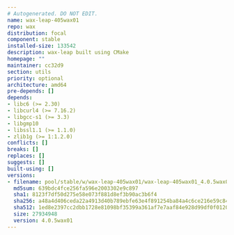 ```yaml
---
# Autogenerated. DO NOT EDIT.
name: wax-leap-405wax01
repo: wax
distribution: focal
component: stable
installed-size: 133542
description: wax-leap built using CMake
homepage: ""
maintainer: cc32d9
section: utils
priority: optional
architecture: amd64
pre-depends: []
depends:
- libc6 (>= 2.30)
- libcurl4 (>= 7.16.2)
- libgcc-s1 (>= 3.3)
- libgmp10
- libssl1.1 (>= 1.1.0)
- zlib1g (>= 1:1.2.0)
conflicts: []
breaks: []
replaces: []
suggests: []
built-using: []
versions:
- filename: pool/stable/w/wax-leap-405wax01/wax-leap-405wax01_4.0.5wax01-ubuntu-20.04_amd64.deb
  md5sum: 639bdc4fce256fa596e2003302e9c897
  sha1: 8123f7df50d275e58e073f881d8ef3b90ac3b6f4
  sha256: a48a4d406ceda22a4913d40b789ebfe63e4f891254ba84a4c6ce216e59c84671
  sha512: 1ed8e2397cc2dbb1728e81098bf35399a361af7e7aaf84e928d99df0f0120390e29043733f69e3bef976352125e91d948ff9bf7487b56a714a5b360f857453b3
  size: 27934948
  version: 4.0.5wax01
---
```

